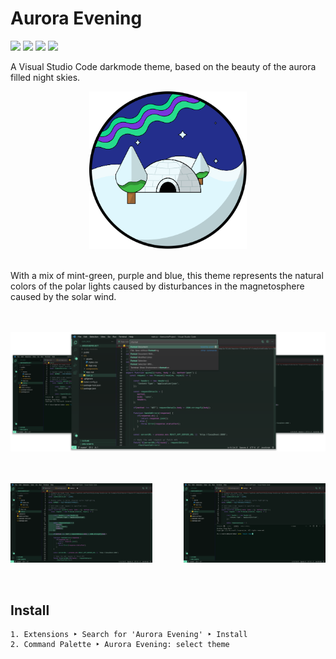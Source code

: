 # Aurora Evening
![](https://img.shields.io/visual-studio-marketplace/d/marvinsernee.aurora-evening?style=for-the-badge)
![](https://img.shields.io/visual-studio-marketplace/stars/marvinsernee.aurora-evening?style=for-the-badge)
![](https://img.shields.io/visual-studio-marketplace/release-date/marvinsernee.aurora-evening?style=for-the-badge)
![](https://img.shields.io/github/license/MarvinMichel/aurora-evening?style=for-the-badge)

A Visual Studio Code darkmode theme, based on the beauty of the aurora filled night skies.
<br/>

<div style="display:flex;justify-content:center;">
    <img src="./images/icon.svg" style="width: 50%" />
</div>
<br/>
<br/>
With a mix of mint-green, purple and blue, this theme represents the natural colors of the polar lights caused by disturbances in the magnetosphere caused by the solar wind.
<br/>
<br/>
<br/>

![Aurora Evening VSCode Theme](./images/aurora_thumbnail.png)
<br/>
<br/>
<br/>
<div style="display:flex;justify-content:space-between;">
    <img src="./images/aurora_preview.jpeg" style="width:45%" />
    <img src="./images/aurora_preview_3.jpeg" style="width:45%" />
</div>
<br/>
<br/>

## Install
```
1. Extensions ‣ Search for 'Aurora Evening' ‣ Install
2. Command Palette ‣ Aurora Evening: select theme
```
